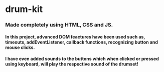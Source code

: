 # drum-kit
###  Made completely using HTML, CSS and JS. 
#### In this project, advanced DOM feactures have been used such as, timeouts, addEventListener, callback functions, recognizing button and mouse clicks. 
#### I have even added sounds to the buttons which when clicked or pressed using keyboard, will play the respective sound of the drumset!
